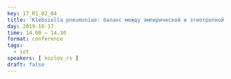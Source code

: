 ```yaml
---
key: 17_R1_02_04
title: 'Klebsiella pneumoniae: баланс между эмпирической и этиотропной терапией'
day: 2019-10-17
time: 14.00 – 14.30
format: conference
tags:
  - iot
speakers: [ kozlov_rs ]
draft: false
---
```

